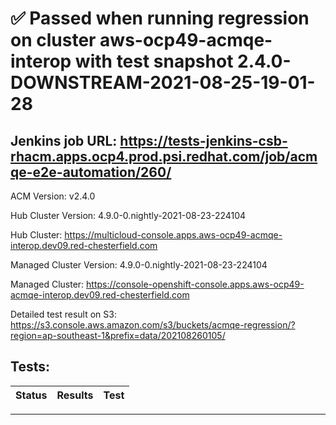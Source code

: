 # :white_check_mark: Passed when running regression on cluster aws-ocp49-acmqe-interop with test snapshot 2.4.0-DOWNSTREAM-2021-08-25-19-01-28 

## Jenkins job URL: https://tests-jenkins-csb-rhacm.apps.ocp4.prod.psi.redhat.com/job/acmqe-e2e-automation/260/


ACM Version: v2.4.0

Hub Cluster Version: 4.9.0-0.nightly-2021-08-23-224104

Hub Cluster: https://multicloud-console.apps.aws-ocp49-acmqe-interop.dev09.red-chesterfield.com

Managed Cluster Version: 4.9.0-0.nightly-2021-08-23-224104

Managed Cluster: https://console-openshift-console.apps.aws-ocp49-acmqe-interop.dev09.red-chesterfield.com

Detailed test result on S3: https://s3.console.aws.amazon.com/s3/buckets/acmqe-regression/?region=ap-southeast-1&prefix=data/202108260105/

## Tests:

|Status|Results|Test|
|---|---|---|


---

